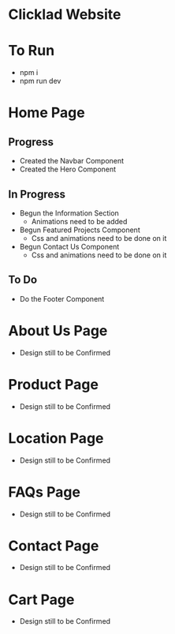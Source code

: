 # Clicklad Website

# To Run
- npm i
- npm run dev

# Home Page

## Progress
- Created the Navbar Component
- Created the Hero Component

## In Progress
- Begun the Information Section
    - Animations need to be added
- Begun Featured Projects Component
    - Css and animations need to be done on it
- Begun Contact Us Component
    - Css and animations need to be done on it

## To Do
- Do the Footer Component

# About Us Page
- Design still to be Confirmed
  
# Product Page
- Design still to be Confirmed
  
# Location Page
- Design still to be Confirmed
  
# FAQs Page
- Design still to be Confirmed

# Contact Page
- Design still to be Confirmed

# Cart Page
- Design still to be Confirmed




